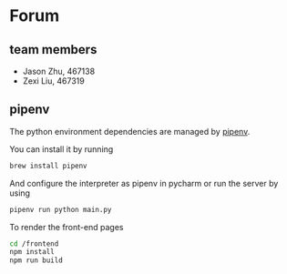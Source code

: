 # Forum

## team members

* Jason Zhu, 467138
* Zexi Liu, 467319

## pipenv

The python environment dependencies are managed by [pipenv](https://pipenv.readthedocs.io/en/latest/).

You can install it by running
```bash
brew install pipenv
```

And configure the interpreter as pipenv in pycharm or run the server by using
```bash
pipenv run python main.py
```
To render the front-end pages
```bash
cd /frontend
npm install
npm run build
```